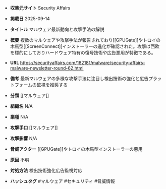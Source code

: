 - **収集元サイト**
Security Affairs

- **掲載日**
2025-09-14

- **タイトル**
マルウェア最新動向と攻撃手法の解説

- **概要**
複数のマルウェアや攻撃手法が報告されており[[GPUGate]]やトロイの木馬型[[ScreenConnect]]インストーラーの進化が確認された。攻撃は西欧を標的にしておりハードウェア特有の復号技術や広告悪用が特徴である。

- **URL**
https://securityaffairs.com/182181/malware/security-affairs-malware-newsletter-round-62.html

- **備考**
最新マルウェアの多様な攻撃手法に注目し検出技術の強化と広告プラットフォームの監視を推奨する

- **分類**
[[マルウェア]]

- **組織名**
N/A

- **業種**
N/A

- **攻撃手口**
[[マルウェア]]

- **攻撃影響**
N/A

- **脅威アクター**
[[GPUGate]]やトロイの木馬型インストーラーの悪用

- **原因**
不明

- **対処方法**
検出技術強化広告監視対応

- **ハッシュタグ**
#マルウェア #セキュリティ #脅威情報
